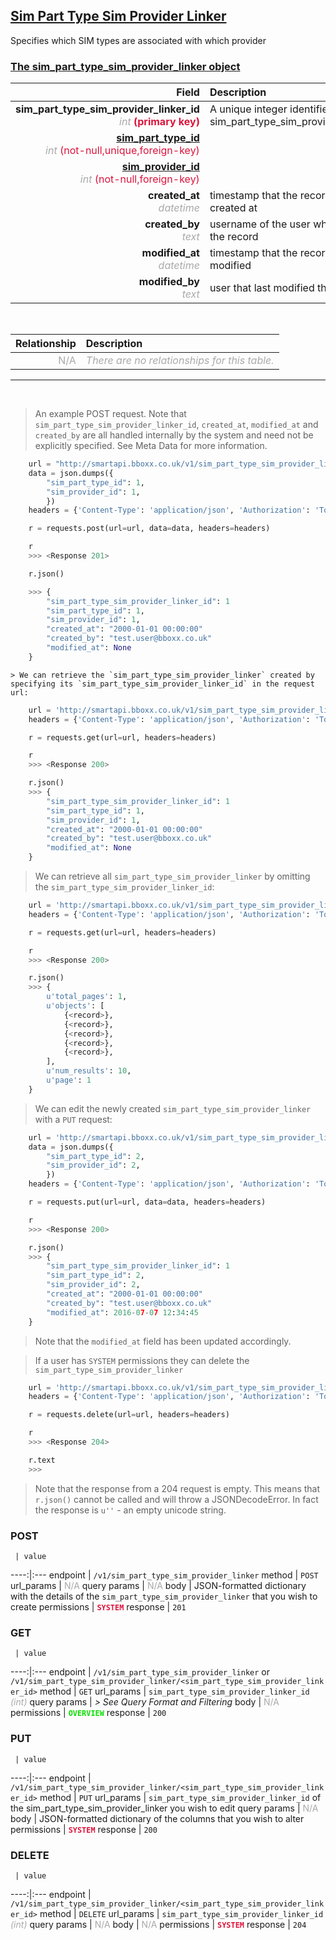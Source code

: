 ## <u>Sim Part Type Sim Provider Linker</u>
Specifies which SIM types are associated with which provider


### <u>The sim_part_type_sim_provider_linker object</u>

Field | Description
------:|:------------
__sim_part_type_sim_provider_linker_id__ <br><font color="DarkGray">_int_</font> <font color="Crimson">__(primary key)__</font> | A unique integer identifier for each sim_part_type_sim_provider_linker.
__<a href="/#sim-part-type">sim_part_type_id</a>__ <br><font color="DarkGray">_int_</font> <font color="Crimson">(not-null,unique,foreign-key)</font> | 
__<a href="/#sim-provider">sim_provider_id</a>__ <br><font color="DarkGray">_int_</font> <font color="Crimson">(not-null,foreign-key)</font> | 
__created_at__  <br><font color="DarkGray">_datetime_</font> | timestamp that the record was created at
__created_by__  <br><font color="DarkGray">_text_</font>| username of the user who created the record
__modified_at__ <br><font color="DarkGray">_datetime_</font>| timestamp that the record was last modified
__modified_by__ <br><font color="DarkGray">_text_</font>| user that last modified the record

<br>

Relationship | Description
-------------:|:------------
<font color="DarkGray">N/A</font> | <font color="DarkGray">_There are no relationships for this table._</font>

<hr>
<br>

> An example POST request. Note that `sim_part_type_sim_provider_linker_id`, `created_at`, `modified_at` and `created_by` are all handled internally by the system and need not be explicitly specified. See Meta Data for more information.

```python
    url = "http://smartapi.bboxx.co.uk/v1/sim_part_type_sim_provider_linker"
    data = json.dumps({
		"sim_part_type_id": 1,
		"sim_provider_id": 1,
		})
    headers = {'Content-Type': 'application/json', 'Authorization': 'Token token=A_VALID_TOKEN'}

    r = requests.post(url=url, data=data, headers=headers)

    r
    >>> <Response 201>

    r.json()

    >>> {
		"sim_part_type_sim_provider_linker_id": 1
		"sim_part_type_id": 1,
		"sim_provider_id": 1,
		"created_at": "2000-01-01 00:00:00"
		"created_by": "test.user@bboxx.co.uk"
		"modified_at": None
	}
```

    > We can retrieve the `sim_part_type_sim_provider_linker` created by specifying its `sim_part_type_sim_provider_linker_id` in the request url:

```python
    url = 'http://smartapi.bboxx.co.uk/v1/sim_part_type_sim_provider_linker/1'
    headers = {'Content-Type': 'application/json', 'Authorization': 'Token token=A_VALID_TOKEN'}

    r = requests.get(url=url, headers=headers)

    r
    >>> <Response 200>

    r.json()
    >>> {
		"sim_part_type_sim_provider_linker_id": 1
		"sim_part_type_id": 1,
		"sim_provider_id": 1,
		"created_at": "2000-01-01 00:00:00"
		"created_by": "test.user@bboxx.co.uk"
		"modified_at": None
	}
```

> We can retrieve all `sim_part_type_sim_provider_linker` by omitting the `sim_part_type_sim_provider_linker_id`:

```python
    url = 'http://smartapi.bboxx.co.uk/v1/sim_part_type_sim_provider_linker'
    headers = {'Content-Type': 'application/json', 'Authorization': 'Token token=A_VALID_TOKEN'}

    r = requests.get(url=url, headers=headers)

    r
    >>> <Response 200>

    r.json()
    >>> {
        u'total_pages': 1,
        u'objects': [
            {<record>},
            {<record>},
            {<record>},
            {<record>},
            {<record>},
        ],
        u'num_results': 10,
        u'page': 1
    }
```

> We can edit the newly created `sim_part_type_sim_provider_linker` with a `PUT` request:

```python
    url = 'http://smartapi.bboxx.co.uk/v1/sim_part_type_sim_provider_linker/1'
    data = json.dumps({
		"sim_part_type_id": 2,
		"sim_provider_id": 2,
		})
    headers = {'Content-Type': 'application/json', 'Authorization': 'Token token=A_VALID_TOKEN'}

    r = requests.put(url=url, data=data, headers=headers)

    r
    >>> <Response 200>

    r.json()
    >>> {
		"sim_part_type_sim_provider_linker_id": 1
		"sim_part_type_id": 2,
		"sim_provider_id": 2,
		"created_at": "2000-01-01 00:00:00"
		"created_by": "test.user@bboxx.co.uk"
		"modified_at": 2016-07-07 12:34:45
	}
```
> Note that the `modified_at` field has been updated accordingly.

> If a user has `SYSTEM` permissions they can delete the `sim_part_type_sim_provider_linker`

```python
    url = 'http://smartapi.bboxx.co.uk/v1/sim_part_type_sim_provider_linker/1'
    headers = {'Content-Type': 'application/json', 'Authorization': 'Token token=A_VALID_TOKEN'}

    r = requests.delete(url=url, headers=headers)

    r
    >>> <Response 204>

    r.text
    >>>
```
> Note that the response from a 204 request is empty. This means that `r.json()` cannot be called and will throw a JSONDecodeError. In fact the response is `u''` - an empty unicode string.



### POST
     | value
 ----:|:---
endpoint | `/v1/sim_part_type_sim_provider_linker`
method | `POST`
url_params | <font color="DarkGray">N/A</font>
query params | <font color="DarkGray">N/A</font>
body | JSON-formatted dictionary with the details of the `sim_part_type_sim_provider_linker` that you wish to create
permissions | <font color="Crimson">__`SYSTEM`__</font>
response | `201`

### GET
     | value
 ----:|:---
endpoint | `/v1/sim_part_type_sim_provider_linker` or `/v1/sim_part_type_sim_provider_linker/<sim_part_type_sim_provider_linker_id>`
method | `GET`
url_params | `sim_part_type_sim_provider_linker_id` <font color="DarkGray">_(int)_</font>
query params | *> See Query Format and Filtering*
body | <font color="DarkGray">N/A</font>
permissions | <font color="Jade">__`OVERVIEW`__</font>
response | `200`

### PUT
     | value
 ----:|:---
endpoint | `/v1/sim_part_type_sim_provider_linker/<sim_part_type_sim_provider_linker_id>`
method | `PUT`
url_params | `sim_part_type_sim_provider_linker_id` of the sim_part_type_sim_provider_linker you wish to edit
query params | <font color="DarkGray">N/A</font>
body | JSON-formatted dictionary of the columns that you wish to alter
permissions | <font color="Crimson">__`SYSTEM`__</font>
response | `200`

### DELETE
     | value
 ----:|:---
endpoint | `/v1/sim_part_type_sim_provider_linker/<sim_part_type_sim_provider_linker_id>`
method | `DELETE`
url_params | `sim_part_type_sim_provider_linker_id` <font color="DarkGray">_(int)_</font>
query params | <font color="DarkGray">N/A</font>
body | <font color="DarkGray">N/A</font>
permissions | <font color="Crimson">__`SYSTEM`__</font>
response | `204`

    
